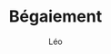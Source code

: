 ---
layout: post
title: "Bégaiement"
description: "C’est une bonne situation ça scribe ?"
tags: powershell challenges
author: "Léo"
thumbnailColor: "#EDAE49"
icon: 🗨️
---